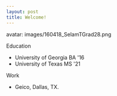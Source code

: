 ```yaml
---
layout: post
title: Welcome!
---
```


avatar: images/160418_SelamTGrad28.png













Education
* University of Georgia BA '16
* University of Texas MS '21

Work
* Geico, Dallas, TX.

